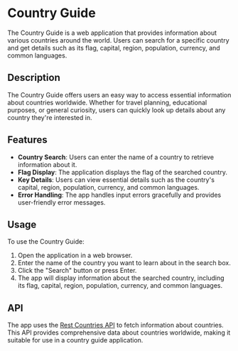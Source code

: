 # Country Guide

The Country Guide is a web application that provides information about various countries around the world. Users can search for a specific country and get details such as its flag, capital, region, population, currency, and common languages.

## Description

The Country Guide offers users an easy way to access essential information about countries worldwide. Whether for travel planning, educational purposes, or general curiosity, users can quickly look up details about any country they're interested in.

## Features

- **Country Search**: Users can enter the name of a country to retrieve information about it.
- **Flag Display**: The application displays the flag of the searched country.
- **Key Details**: Users can view essential details such as the country's capital, region, population, currency, and common languages.
- **Error Handling**: The app handles input errors gracefully and provides user-friendly error messages.

## Usage

To use the Country Guide:

1. Open the application in a web browser.
2. Enter the name of the country you want to learn about in the search box.
3. Click the "Search" button or press Enter.
4. The app will display information about the searched country, including its flag, capital, region, population, currency, and common languages.

## API

The app uses the [Rest Countries API](https://restcountries.com/) to fetch information about countries. This API provides comprehensive data about countries worldwide, making it suitable for use in a country guide application.
